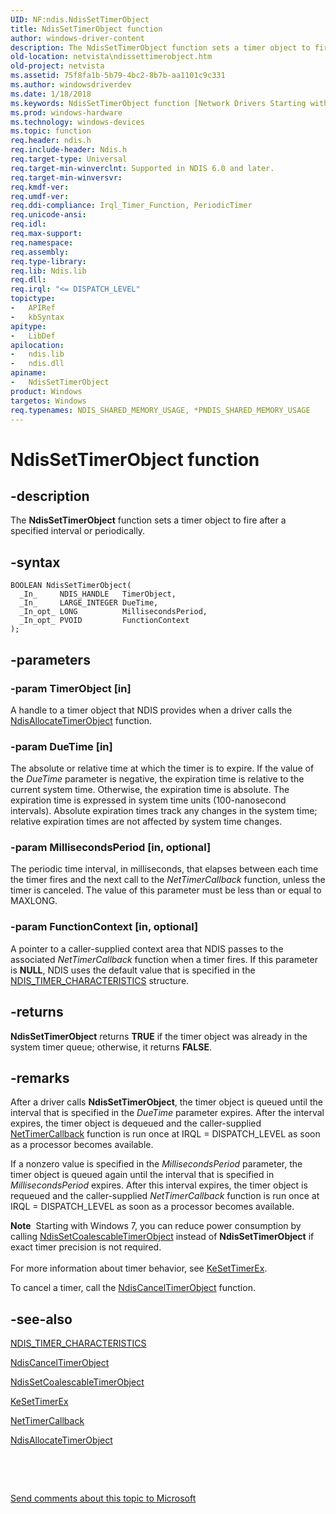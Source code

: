 ```yaml
---
UID: NF:ndis.NdisSetTimerObject
title: NdisSetTimerObject function
author: windows-driver-content
description: The NdisSetTimerObject function sets a timer object to fire after a specified interval or periodically.
old-location: netvista\ndissettimerobject.htm
old-project: netvista
ms.assetid: 75f8fa1b-5b79-4bc2-8b7b-aa1101c9c331
ms.author: windowsdriverdev
ms.date: 1/18/2018
ms.keywords: NdisSetTimerObject function [Network Drivers Starting with Windows Vista], ndis/NdisSetTimerObject, ndis_timer_ref_7be2aa63-67ef-4416-87d5-d11260a57d3f.xml, netvista.ndissettimerobject, NdisSetTimerObject
ms.prod: windows-hardware
ms.technology: windows-devices
ms.topic: function
req.header: ndis.h
req.include-header: Ndis.h
req.target-type: Universal
req.target-min-winverclnt: Supported in NDIS 6.0 and later.
req.target-min-winversvr: 
req.kmdf-ver: 
req.umdf-ver: 
req.ddi-compliance: Irql_Timer_Function, PeriodicTimer
req.unicode-ansi: 
req.idl: 
req.max-support: 
req.namespace: 
req.assembly: 
req.type-library: 
req.lib: Ndis.lib
req.dll: 
req.irql: "<= DISPATCH_LEVEL"
topictype:
-	APIRef
-	kbSyntax
apitype:
-	LibDef
apilocation:
-	ndis.lib
-	ndis.dll
apiname:
-	NdisSetTimerObject
product: Windows
targetos: Windows
req.typenames: NDIS_SHARED_MEMORY_USAGE, *PNDIS_SHARED_MEMORY_USAGE
---
```


# NdisSetTimerObject function


## -description


The 
  <b>NdisSetTimerObject</b> function sets a timer object to fire after a specified interval or
  periodically.


## -syntax


````
BOOLEAN NdisSetTimerObject(
  _In_     NDIS_HANDLE   TimerObject,
  _In_     LARGE_INTEGER DueTime,
  _In_opt_ LONG          MillisecondsPeriod,
  _In_opt_ PVOID         FunctionContext
);
````


## -parameters




### -param TimerObject [in]

A handle to a timer object that NDIS provides when a driver calls the 
     <a href="..\ndis\nf-ndis-ndisallocatetimerobject.md">
     NdisAllocateTimerObject</a> function.


### -param DueTime [in]

The absolute or relative time at which the timer is to expire. If the value of the 
     <i>DueTime</i> parameter is negative, the expiration time is relative to the current system time.
     Otherwise, the expiration time is absolute. The expiration time is expressed in system time units
     (100-nanosecond intervals). Absolute expiration times track any changes in the system time; relative
     expiration times are not affected by system time changes.


### -param MillisecondsPeriod [in, optional]

The periodic time interval, in milliseconds, that elapses between each time the timer fires and
     the next call to the 
     <i>NetTimerCallback</i> function, unless the timer is canceled. The value of this parameter must be less
     than or equal to MAXLONG.


### -param FunctionContext [in, optional]

A pointer to a caller-supplied context area that NDIS passes to the associated 
     <i>NetTimerCallback</i> function when a timer fires. If this parameter is <b>NULL</b>, NDIS uses the default
     value that is specified in the 
     <a href="..\ndis\ns-ndis-_ndis_timer_characteristics.md">
     NDIS_TIMER_CHARACTERISTICS</a> structure.


## -returns


<b>NdisSetTimerObject</b> returns <b>TRUE</b> if the timer object was already in the system timer queue;
     otherwise, it returns <b>FALSE</b>.



## -remarks


After a driver calls 
    <b>NdisSetTimerObject</b>, the timer object is queued until the interval that is specified in the 
    <i>DueTime</i> parameter expires. After the interval expires, the timer object is dequeued and the
    caller-supplied 
    <a href="..\ndis\nc-ndis-ndis_timer_function.md">NetTimerCallback</a> function is run once
    at IRQL = DISPATCH_LEVEL as soon as a processor becomes available.

If a nonzero value is specified in the 
    <i>MillisecondsPeriod</i> parameter, the timer object is queued again until the interval that is specified
    in 
    <i>MillisecondsPeriod</i> expires. After this interval expires, the timer object is requeued and the
    caller-supplied 
    <i>NetTimerCallback</i> function is run once at IRQL = DISPATCH_LEVEL as soon as a processor becomes
    available.
<div class="alert"><b>Note</b>  Starting with Windows 7, you can reduce power consumption by calling 
    <a href="..\ndis\nf-ndis-ndissetcoalescabletimerobject.md">
    NdisSetCoalescableTimerObject</a> instead of 
    <b>NdisSetTimerObject</b> if exact timer precision is not required.</div><div> </div>For more information about timer behavior, see 
    <a href="..\wdm\nf-wdm-kesettimerex.md">KeSetTimerEx</a>.

To cancel a timer, call the 
    <a href="..\ndis\nf-ndis-ndiscanceltimerobject.md">NdisCancelTimerObject</a> function.



## -see-also

<a href="..\ndis\ns-ndis-_ndis_timer_characteristics.md">NDIS_TIMER_CHARACTERISTICS</a>

<a href="..\ndis\nf-ndis-ndiscanceltimerobject.md">NdisCancelTimerObject</a>

<a href="..\ndis\nf-ndis-ndissetcoalescabletimerobject.md">
   NdisSetCoalescableTimerObject</a>

<a href="..\wdm\nf-wdm-kesettimerex.md">KeSetTimerEx</a>

<a href="..\ndis\nc-ndis-ndis_timer_function.md">NetTimerCallback</a>

<a href="..\ndis\nf-ndis-ndisallocatetimerobject.md">NdisAllocateTimerObject</a>

 

 

<a href="mailto:wsddocfb@microsoft.com?subject=Documentation%20feedback [netvista\netvista]:%20NdisSetTimerObject function%20 RELEASE:%20(1/18/2018)&amp;body=%0A%0APRIVACY STATEMENT%0A%0AWe use your feedback to improve the documentation. We don't use your email address for any other purpose, and we'll remove your email address from our system after the issue that you're reporting is fixed. While we're working to fix this issue, we might send you an email message to ask for more info. Later, we might also send you an email message to let you know that we've addressed your feedback.%0A%0AFor more info about Microsoft's privacy policy, see http://privacy.microsoft.com/en-us/default.aspx." title="Send comments about this topic to Microsoft">Send comments about this topic to Microsoft</a>

